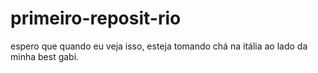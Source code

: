 # primeiro-reposit-rio
espero que quando eu veja isso, esteja tomando chá na itália ao lado da minha best gabi.
